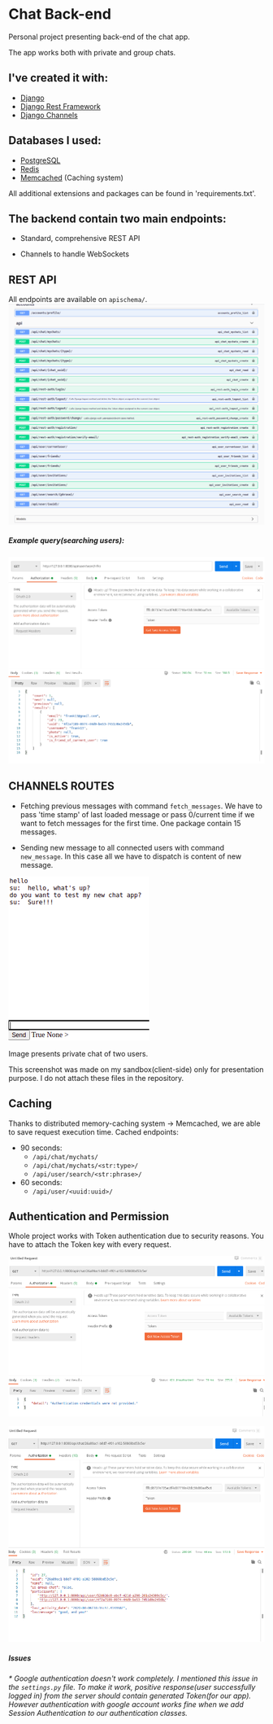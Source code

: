 # Chat Back-end 
Personal project presenting back-end of the chat app.

The app works both with private and group chats.
##  I've created it with:
 * [Django][djangolink]
 * [Django Rest Framework][restframeworklink]
 * [Django Channels][channelslink]
 
## Databases I used:
 * [PostgreSQL][postgreslink]
 * [Redis][redislink]
 * [Memcached][memcachedlienk] (Caching system)
 
 All additional extensions and packages can be found in 'requirements.txt'.
 
 ## The backend contain two main endpoints:
 * Standard, comprehensive REST API
 
 * Channels to handle WebSockets
 
 ## REST API
 All endpoints are available on `apischema/`.
 ![](media-readMe/Screenshot%20from%202020-08-06%2021-27-27.png)
 
##### Example query(searching users):
![](media-readMe/Screenshot%20from%202020-08-06%2021-39-00.png)

 
 ## CHANNELS ROUTES
 * Fetching previous messages with command `fetch_messages`. 
 We have to pass 'time stamp' of last loaded message or pass 0/current time
 if we want to fetch messages for the first time. One package contain 15 messages.
 
 * Sending new message to all connected users with command `new_message`.
 In this case all we have to dispatch is content of new message.
 
 ![](media-readMe/Screenshot%20from%202020-08-06%2021-46-06.png)
 
 Image presents private chat of two users.
 
 This screenshot was made on my sandbox(client-side) only for presentation purpose.
 I do not attach these files in the repository. 
 
 ## Caching
 Thanks to distributed memory-caching system -> Memcached, 
 we are able to save request execution time.
 Cached endpoints:
 - 90 seconds:
    - `/api/chat/mychats/`
    - `/api/chat/mychats/<str:type>/`   
    - `/api/user/search/<str:phrase>/`    
 - 60 seconds: 
    - `/api/user/<uuid:uuid>/`
 
 ## Authentication and Permission
 Whole project works with Token authentication 
 due to security reasons.
 You have to attach the Token key with every request.
 
 ![](media-readMe/Screenshot%20from%202020-08-06%2021-35-36.png)
 &nbsp;
 ![](media-readMe/Screenshot%20from%202020-08-06%2021-34-55.png)
 
 ##### Issues
 ###### * Google authentication doesn't work completely. I mentioned this issue in the `settings.py` file. To make it work, positive response(user successfully logged in) from the server should contain generated Token(for our   app). However authentication with google account works fine when we add Session Authentication to our authentication classes.
  
 [restframeworklink]:https://www.django-rest-framework.org/
 [djangolink]:https://www.djangoproject.com/
 [channelslink]:https://channels.readthedocs.io/en/latest/
 [postgreslink]:https://www.postgresql.org/
 [redislink]:https://redis.io/
 [memcachedlienk]:https://memcached.org/
